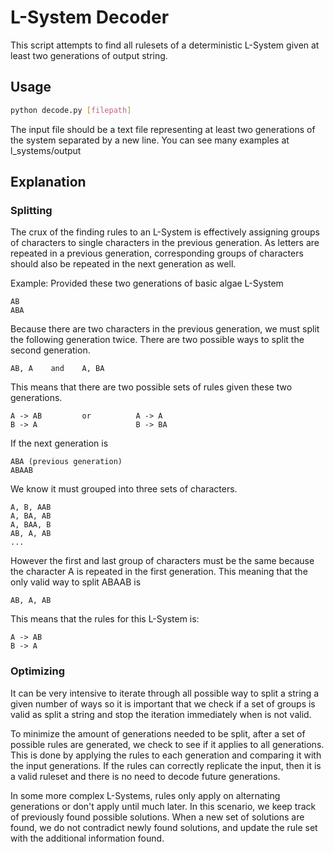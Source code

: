 # L-System Decoder

This script attempts to find all rulesets of a deterministic L-System given at least two generations of output string.


## Usage

```bash
python decode.py [filepath]
```

The input file should be a text file representing at least two generations of the system separated by a new line. You can see many examples at l_systems/output


## Explanation
### Splitting
The crux of the finding rules to an L-System is effectively assigning groups of characters to single characters in the previous generation. As letters are repeated in a previous generation, corresponding groups of characters should also be repeated in the next generation as well.

Example:
Provided these two generations of basic algae L-System
```
AB
ABA
```
Because there are two characters in the previous generation, we must split the following generation twice. There are two possible ways to split the second generation.
```
AB, A    and    A, BA
```
This means that there are two possible sets of rules given these two generations.
```
A -> AB         or          A -> A
B -> A                      B -> BA
```
If the next generation is
```
ABA (previous generation)
ABAAB
```
We know it must grouped into three sets of characters.
```
A, B, AAB
A, BA, AB
A, BAA, B
AB, A, AB
...
```

However the first and last group of characters must be the same because the character A is repeated in the first generation. This meaning that the only valid way to split ABAAB is
```
AB, A, AB
```
This means that the rules for this L-System is:
```
A -> AB
B -> A
```
### Optimizing
It can be very intensive to iterate through all possible way to split a string a given number of ways so it is important that we check if a set of groups is valid as split a string and stop the iteration immediately when is not valid.

To minimize the amount of generations needed to be split, after a set of possible rules are generated, we check to see if it applies to all generations. This is done by applying the rules to each generation and comparing it with the input generations. If the rules can correctly replicate the input, then it is a valid ruleset and there is no need to decode future generations.

In some more complex L-Systems, rules only apply on alternating generations or don't apply until much later. In this scenario, we keep track of previously found possible solutions. When a new set of solutions are found, we do not contradict newly found solutions, and update the rule set with the additional information found.

